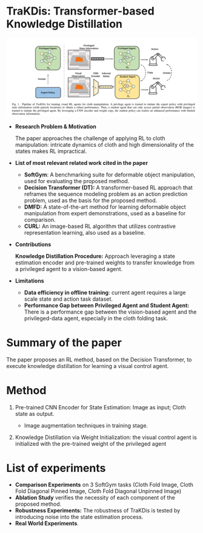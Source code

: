 # TraKDis: Transformer-based Knowledge Distillation

![{100EEED9-AF36-479A-92EC-D43CC2447FB0}.png](Review%20Presentation%202c2dee58feba4b4ba7c4f706f25c8c2f/100EEED9-AF36-479A-92EC-D43CC2447FB0.png)

- **Research Problem & Motivation**
    
    The paper approaches the challenge of applying RL to cloth manipulation: intricate dynamics of cloth and high dimensionality of the states makes RL impractical.
    
- **List of most relevant related work cited in the paper**
    - **SoftGym**: A benchmarking suite for deformable object manipulation, used for evaluating the proposed method.
    - **Decision Transformer (DT):** A transformer-based RL approach that reframes the sequence modeling problem as an action prediction problem, used as the basis for the proposed method.
    - **DMFD:** A state-of-the-art method for learning deformable object manipulation from expert demonstrations, used as a baseline for comparison.
    - **CURL:** An image-based RL algorithm that utilizes contrastive representation learning, also used as a baseline.
- **Contributions**
    
    **Knowledge Distillation Procedure:** Approach leveraging a state estimation encoder and pre-trained weights to transfer knowledge from a privileged agent to a vision-based agent. 
    
- **Limitations**
    - **Data efficiency in offline training**: current agent requires a large scale state and action task dataset.
    - **Performance Gap between Privileged Agent and Student Agent:** There is a performance gap between the vision-based agent and the privileged-data agent, especially in the cloth folding task.

# Summary of the paper

The paper proposes an RL method, based on the Decision Transformer, to execute knowledge distillation for learning a visual control agent. 

# Method

1. Pre-trained CNN Encoder for State Estimation: Image as input; Cloth state as output.
    
    + Image augmentation techniques in training stage. 
    
2. Knowledge Distillation via Weight Initialization: the visual control agent is initialized with the pre-trained weight of the privileged agent

# List of experiments

- **Comparison Experiments** on 3 SoftGym tasks (Cloth Fold Image, Cloth Fold Diagonal Pinned Image, Cloth Fold Diagonal Unpinned Image)
- **Ablation Study** verifies the necessity of each component of the proposed method.
- **Robustness Experiments:** The robustness of TraKDis is tested by introducing noise into the state estimation process.
- **Real World Experiments**.